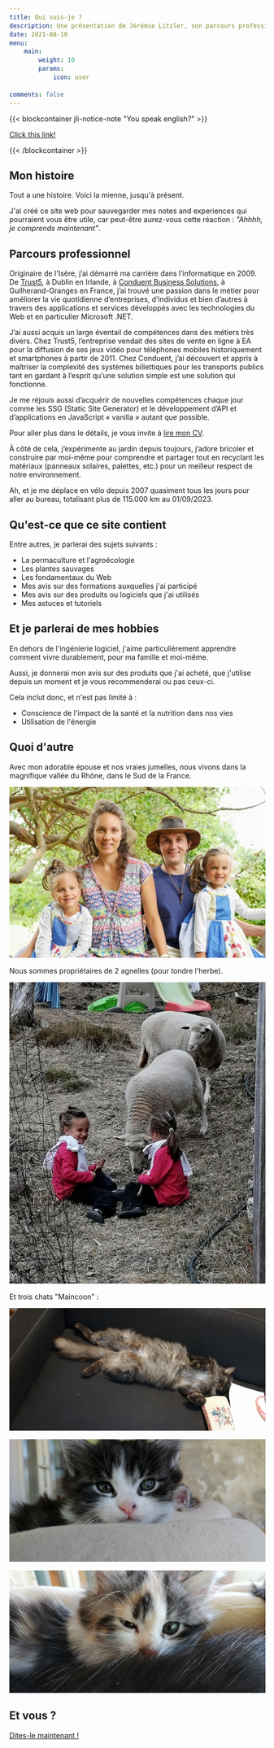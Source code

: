 ```yaml
---
title: Qui suis-je ?
description: Une présentation de Jérémie Litzler, son parcours professionnel, ses passe-temps et une description du contenu du site.
date: 2021-08-10
menu:
    main: 
        weight: 10
        params:
            icon: user

comments: false
---
```


{{< blockcontainer jli-notice-note "You speak english?" >}}

[Click this link!](https://iamjeremie.me/page/about/)

{{< /blockcontainer >}}

## Mon histoire

Tout a une histoire. Voici la mienne, jusqu'à présent.

J'ai créé ce site web pour sauvegarder mes notes and experiences qui pourraient vous être utile, car peut-être aurez-vous cette réaction : _"Ahhhh, je comprends maintenant"_.

## Parcours professionnel

Originaire de l'Isère, j’ai démarré ma carrière dans l’informatique en 2009. De [Trust5](https://www.trust5.com/), à Dublin en Irlande, à [Conduent Business Solutions](https://www.conduent.com/conduent-business-solutions-france/), à Guilherand-Granges en France, j’ai trouvé une passion dans le métier pour améliorer la vie quotidienne d’entreprises, d’individus et bien d’autres à travers des applications et services développés avec les technologies du Web et en particulier Microsoft .NET.

J’ai aussi acquis un large éventail de compétences dans des métiers très divers. Chez Trust5, l’entreprise vendait des sites de vente en ligne à EA pour la diffusion de ses jeux vidéo pour téléphones mobiles historiquement et smartphones à partir de 2011. Chez Conduent, j’ai découvert et appris à maîtriser la complexité des systèmes billettiques pour les transports publics tant en gardant à l’esprit qu’une solution simple est une solution qui fonctionne.

Je me réjouis aussi d’acquérir de nouvelles compétences chaque jour comme les SSG (Static Site Generator) et le développement d’API et d’applications en JavaScript « vanilla » autant que possible.

Pour aller plus dans le détails, je vous invite à [lire mon CV](https://docs.google.com/document/d/1fpY1ZlgyQ8d7dabnN5FRi7WP__F-SmnH/edit?usp=drivesdk&ouid=107506689745157025692&rtpof=true&sd=true).

À côté de cela, j’expérimente au jardin depuis toujours, j’adore bricoler et construire par moi-même pour comprendre et partager tout en recyclant les matériaux (panneaux solaires, palettes, etc.) pour un meilleur respect de notre environnement.

Ah, et je me déplace en vélo depuis 2007 quasiment tous les jours pour aller au bureau, totalisant plus de 115.000 km au 01/09/2023.

## Qu'est-ce que ce site contient

Entre autres, je parlerai des sujets suivants :

- La permaculture et l'agroécologie
- Les plantes sauvages
- Les fondamentaux du Web
- Mes avis sur des formations auxquelles j'ai participé
- Mes avis sur des produits ou logiciels que j'ai utilisés
- Mes astuces et tutoriels

## Et je parlerai de mes hobbies

En dehors de l'ingénierie logiciel, j'aime particulièrement apprendre comment vivre durablement, pour ma famille et moi-même.

Aussi, je donnerai mon avis sur des produits que j'ai acheté, que j'utilise depuis un moment et je vous recommenderai ou pas ceux-ci.

Cela inclut donc, et n'est pas limité à :

- Conscience de l'impact de la santé et la nutrition dans nos vies
- Utilisation de l'énergie

## Quoi d'autre

Avec mon adorable épouse et nos vraies jumelles, nous vivons dans la magnifique vallée du Rhône, dans le Sud de la France.

![De gauche à droite : Alyssia, Aurélie, Jérémie, Léyla](/images/family.jpg)

Nous sommes propriétaires de 2 agnelles (pour tondre l'herbe).

![Les jumelles nourrissent les agnelles](/images/sheep.jpg)

Et trois chats "Maincoon" :

![La mère dort confortablement](/images/owma.jpg)

![Moustache vous regarde](/images/moustache.jpg)

![Luna fait la grimace](/images/luna.jpg)

## Et vous ?

[Dites-le maintenant !](https://twitter.com/LitzlerJeremie)
